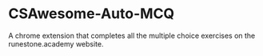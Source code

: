 # CSAwesome-Auto-MCQ
A chrome extension that completes all the multiple choice exercises on the runestone.academy website.

